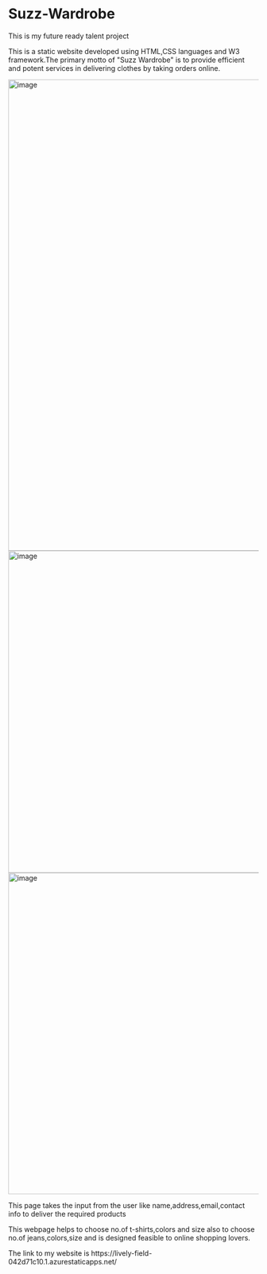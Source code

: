 # Suzz-Wardrobe
<p>This is my future ready talent project</p>
<p>This is a static website developed using HTML,CSS languages and W3 framework.The primary motto of "Suzz Wardrobe"  is to provide efficient and potent services in delivering clothes by taking orders online.</p>

<img width="947" alt="image" src="https://user-images.githubusercontent.com/108342584/189718356-214a154e-50c1-4c4b-8676-9c9b58d98697.png">
<img width="647" alt="image" src="https://user-images.githubusercontent.com/108342584/189718992-e7251043-ef73-4ba1-81bd-c737a2cbe41d.png">
<img width="646" alt="image" src="https://user-images.githubusercontent.com/108342584/189719041-97383f42-62b1-4ec9-8b99-0a9dd10ca4dd.png">
<p>This page takes the input from the user like name,address,email,contact info to deliver the required products</p>
<p>This webpage helps to choose no.of t-shirts,colors and size also to choose no.of jeans,colors,size and is designed feasible to online shopping lovers.</p>
<p>The link to my website is  https://lively-field-042d71c10.1.azurestaticapps.net/   </p>
